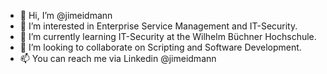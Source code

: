 - 👋 Hi, I’m @jimeidmann
- 👀 I’m interested in Enterprise Service Management and IT-Security.
- 🌱 I’m currently learning IT-Security at the Wilhelm Büchner Hochschule.
- 💞️ I’m looking to collaborate on Scripting and Software Development.
- 📫 You can reach me via Linkedin @jimeidmann

<!---
jimeidmann/jimeidmann is a ✨ special ✨ repository because its `README.md` (this file) appears on your GitHub profile.
You can click the Preview link to take a look at your changes.
--->
